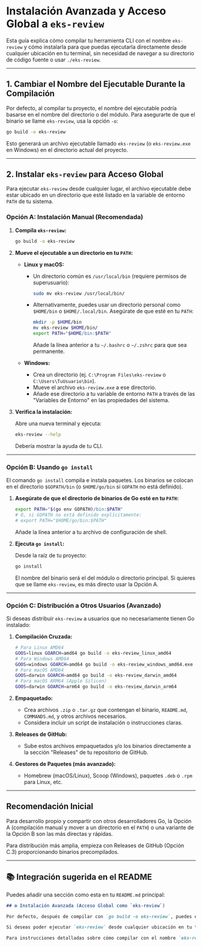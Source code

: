 # Instalación Avanzada y Acceso Global a `eks-review`

Esta guía explica cómo compilar tu herramienta CLI con el nombre `eks-review` y cómo instalarla para que puedas ejecutarla directamente desde cualquier ubicación en tu terminal, sin necesidad de navegar a su directorio de código fuente o usar `./eks-review`.

---

## 1. Cambiar el Nombre del Ejecutable Durante la Compilación

Por defecto, al compilar tu proyecto, el nombre del ejecutable podría basarse en el nombre del directorio o del módulo. Para asegurarte de que el binario se llame `eks-review`, usa la opción `-o`:

```bash
go build -o eks-review
```

Esto generará un archivo ejecutable llamado `eks-review` (o `eks-review.exe` en Windows) en el directorio actual del proyecto.

---

## 2. Instalar `eks-review` para Acceso Global

Para ejecutar `eks-review` desde cualquier lugar, el archivo ejecutable debe estar ubicado en un directorio que esté listado en la variable de entorno `PATH` de tu sistema.

### Opción A: Instalación Manual (Recomendada)

1. **Compila `eks-review`:**

    ```bash
    go build -o eks-review
    ```

2. **Mueve el ejecutable a un directorio en tu `PATH`:**

    - **Linux y macOS:**
        - Un directorio común es `/usr/local/bin` (requiere permisos de superusuario):

            ```bash
            sudo mv eks-review /usr/local/bin/
            ```

        - Alternativamente, puedes usar un directorio personal como `$HOME/bin` o `$HOME/.local/bin`. Asegúrate de que esté en tu `PATH`:

            ```bash
            mkdir -p $HOME/bin
            mv eks-review $HOME/bin/
            export PATH="$HOME/bin:$PATH"
            ```

            Añade la línea anterior a tu `~/.bashrc` o `~/.zshrc` para que sea permanente.

    - **Windows:**
        - Crea un directorio (ej. `C:\Program Files\eks-review` o `C:\Users\TuUsuario\bin`).
        - Mueve el archivo `eks-review.exe` a ese directorio.
        - Añade ese directorio a tu variable de entorno `PATH` a través de las "Variables de Entorno" en las propiedades del sistema.

3. **Verifica la instalación:**

    Abre una nueva terminal y ejecuta:

    ```bash
    eks-review --help
    ```

    Debería mostrar la ayuda de tu CLI.

---

### Opción B: Usando `go install`

El comando `go install` compila e instala paquetes. Los binarios se colocan en el directorio `$GOPATH/bin` (o `$HOME/go/bin` si `GOPATH` no está definido).

1. **Asegúrate de que el directorio de binarios de Go esté en tu `PATH`:**

    ```bash
    export PATH="$(go env GOPATH)/bin:$PATH"
    # O, si GOPATH no está definido explícitamente:
    # export PATH="$HOME/go/bin:$PATH"
    ```

    Añade la línea anterior a tu archivo de configuración de shell.

2. **Ejecuta `go install`:**

    Desde la raíz de tu proyecto:

    ```bash
    go install
    ```

    El nombre del binario será el del módulo o directorio principal. Si quieres que se llame `eks-review`, es más directo usar la Opción A.

---

### Opción C: Distribución a Otros Usuarios (Avanzado)

Si deseas distribuir `eks-review` a usuarios que no necesariamente tienen Go instalado:

1. **Compilación Cruzada:**

    ```bash
    # Para Linux AMD64
    GOOS=linux GOARCH=amd64 go build -o eks-review_linux_amd64
    # Para Windows AMD64
    GOOS=windows GOARCH=amd64 go build -o eks-review_windows_amd64.exe
    # Para macOS AMD64
    GOOS=darwin GOARCH=amd64 go build -o eks-review_darwin_amd64
    # Para macOS ARM64 (Apple Silicon)
    GOOS=darwin GOARCH=arm64 go build -o eks-review_darwin_arm64
    ```

2. **Empaquetado:**
    - Crea archivos `.zip` o `.tar.gz` que contengan el binario, `README.md`, `COMMANDS.md`, y otros archivos necesarios.
    - Considera incluir un script de instalación o instrucciones claras.

3. **Releases de GitHub:**
    - Sube estos archivos empaquetados y/o los binarios directamente a la sección "Releases" de tu repositorio de GitHub.

4. **Gestores de Paquetes (más avanzado):**
    - Homebrew (macOS/Linux), Scoop (Windows), paquetes `.deb` o `.rpm` para Linux, etc.

---

## Recomendación Inicial

Para desarrollo propio y compartir con otros desarrolladores Go, la Opción A (compilación manual y mover a un directorio en el `PATH`) o una variante de la Opción B son las más directas y rápidas.

Para distribución más amplia, empieza con Releases de GitHub (Opción C.3) proporcionando binarios precompilados.

---

## 📚 Integración sugerida en el README

Puedes añadir una sección como esta en tu `README.md` principal:

```markdown
## ⚙️ Instalación Avanzada (Acceso Global como `eks-review`)

Por defecto, después de compilar con `go build -o eks-review`, puedes ejecutar la herramienta desde el directorio del proyecto con `./eks-review`.

Si deseas poder ejecutar `eks-review` desde cualquier ubicación en tu terminal, necesitarás instalar el binario en un directorio que esté en tu `PATH` del sistema.

Para instrucciones detalladas sobre cómo compilar con el nombre `eks-review` e instalarlo globalmente en diferentes sistemas operativos, consulta nuestra [Guía de Instalación Avanzada](INSTALLATION_ADVANCED.md).
```
